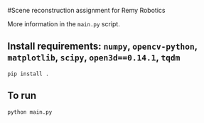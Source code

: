 #Scene reconstruction assignment for Remy Robotics

More information in the `main.py` script.

## Install requirements: `numpy`, `opencv-python`, `matplotlib`, `scipy`, `open3d==0.14.1`, `tqdm`

```commandline
pip install .
```

## To run

```commandline
python main.py
```
